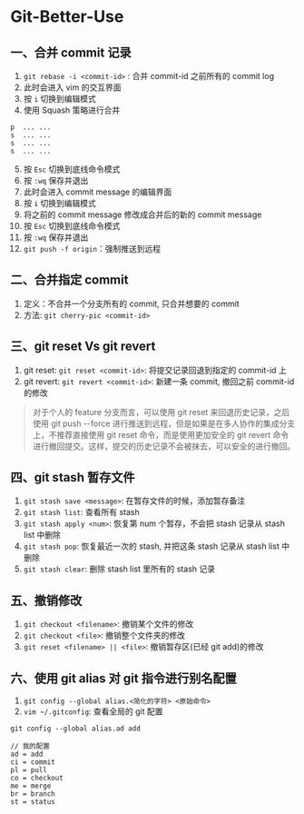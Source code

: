 # Git-Better-Use
## 一、合并 commit 记录
1. `git rebase -i <commit-id>` : 合并 commit-id 之前所有的 commit log
2. 此时会进入 vim 的交互界面
3. 按 `i` 切换到编辑模式
4. 使用 Squash 策略进行合并
```
p  ... ...
s  ... ... 
s  ... ... 
s  ... ... 

```
5. 按 `Esc` 切换到底线命令模式
6. 按 `:wq` 保存并退出
6. 此时会进入 commit message 的编辑界面
7. 按 `i` 切换到编辑模式
8. 将之前的 commit message 修改成合并后的新的  commit message
9. 按 `Esc` 切换到底线命令模式
10. 按 `:wq` 保存并退出
11. `git push -f origin`：强制推送到远程

## 二、合并指定 commit
1. 定义：不合并一个分支所有的 commit, 只合并想要的 commit
2. 方法: `git cherry-pic <commit-id>`


## 三、git reset Vs git revert
1. git reset: `git reset <commit-id>`: 将提交记录回退到指定的 commit-id 上
2. git revert: `git revert <commit-id>`: 新建一条 commit, 撤回之前 commit-id 的修改
> 对于个人的 feature 分支而言，可以使用 git reset 来回退历史记录，之后使用 git push --force 进行推送到远程，但是如果是在多人协作的集成分支上，不推荐直接使用 git reset 命令，而是使用更加安全的 git revert 命令进行撤回提交。这样，提交的历史记录不会被抹去，可以安全的进行撤回。

## 四、git stash 暂存文件
1. `git stash save <message>`: 在暂存文件的时候，添加暂存备注
2. `git stash list`: 查看所有 stash
3. `git stash apply <num>`: 恢复第 num 个暂存，不会把 stash 记录从 stash list 中删除
4. `git stash pop`: 恢复最近一次的 stash, 并把这条 stash 记录从 stash list 中删除
5. `git stash clear`: 删除 stash list 里所有的 stash 记录

## 五、撤销修改
1. `git checkout <filename>`: 撤销某个文件的修改
2. `git checkout <file>`: 撤销整个文件夹的修改
3. `git reset <filename> || <file>`: 撤销暂存区(已经 git add)的修改

## 六、使用 git alias 对 git 指令进行别名配置
1. `git config --global alias.<简化的字符> <原始命令>`
1. `vim ~/.gitconfig`: 查看全局的 git 配置
```
git config --global alias.ad add

// 我的配置
ad = add
ci = commit
pl = pull
co = checkout
me = merge
br = branch
st = status
```
